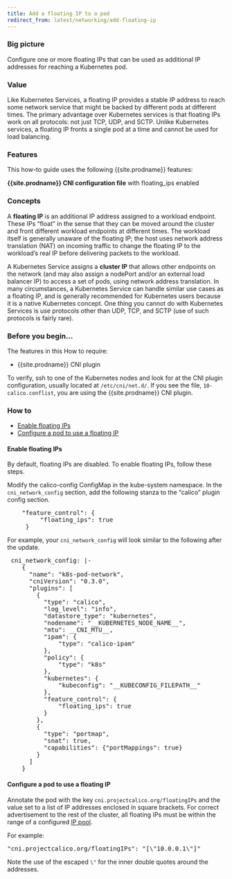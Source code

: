 ```yaml
---
title: Add a floating IP to a pod
redirect_from: latest/networking/add-floating-ip
---
```


### Big picture

Configure one or more floating IPs that can be used as additional IP addresses for reaching a Kubernetes pod.

### Value

Like Kubernetes Services, a floating IP provides a stable IP address to reach some network service that might be backed by different pods at different times.  The primary advantage over Kubernetes services is that floating IPs work on all protocols: not just TCP, UDP, and SCTP.  Unlike Kubernetes services, a floating IP fronts a single pod at a time and cannot be used for load balancing.

### Features

This how-to guide uses the following {{site.prodname}} features: 

**{{site.prodname}} CNI configuration file** with floating_ips enabled

### Concepts

A **floating IP** is an additional IP address assigned to a workload endpoint. These IPs “float” in the sense that they can be moved around the cluster and front different workload endpoints at different times.  The workload itself is generally unaware of the floating IP; the host uses network address translation (NAT) on incoming traffic to change the floating IP to the workload’s real IP before delivering packets to the workload.

A Kubernetes Service assigns a **cluster IP** that allows other endpoints on the network (and may also assign a nodePort and/or an external load balancer IP) to access a set of pods, using network address translation. In many circumstances, a Kubernetes Service can handle similar use cases as a floating IP, and is generally recommended for Kubernetes users because it is a native Kubernetes concept.  One thing you cannot do with Kubernetes Services is use protocols other than UDP, TCP, and SCTP (use of such protocols is fairly rare).

### Before you begin...

The features in this How to require: 

- {{site.prodname}} CNI plugin

To verify, ssh to one of the Kubernetes nodes and look for at the CNI plugin configuration, usually located at `/etc/cni/net.d/`.  If you see the file, `10-calico.conflist`, you are using the {{site.prodname}} CNI plugin. 

### How to

- [Enable floating IPs](#enable-floating-ips)
- [Configure a pod to use a floating IP](#configure-a-pod-to-use-a-floating-ip)

#### Enable floating IPs

By default, floating IPs are disabled. To enable floating IPs, follow these steps.

Modify the calico-config ConfigMap in the kube-system namespace. In the `cni_network_config` section, add the following stanza to the “calico” plugin config section.

<pre>
    "feature_control": {
         "floating_ips": true
     }
</pre>

For example, your `cni_network_config` will look similar to the following after the update.

<pre>
 cni_network_config: |-
    {
      "name": "k8s-pod-network",
      "cniVersion": "0.3.0",
      "plugins": [
        {
          "type": "calico",
          "log_level": "info",
          "datastore_type": "kubernetes",
          "nodename": "__KUBERNETES_NODE_NAME__",
          "mtu": __CNI_MTU__,
          "ipam": {
              "type": "calico-ipam"
          },
          "policy": {
              "type": "k8s"
          },
          "kubernetes": {
              "kubeconfig": "__KUBECONFIG_FILEPATH__"
          },
          "feature_control": {
              "floating_ips": true
          }
        },
        {
          "type": "portmap",
          "snat": true,
          "capabilities": {"portMappings": true}
        }
      ]
    }
</pre>

#### Configure a pod to use a floating IP

Annotate the pod with the key `cni.projectcalico.org/floatingIPs` and the value set to a list of IP addresses enclosed in square brackets.  For correct advertisement to the rest of the cluster, all floating IPs must be within the range of a configured [IP pool]({{site.baseurl}}/{{page.version}}/reference/resources/ippool).

For example:

<pre>
"cni.projectcalico.org/floatingIPs": "[\"10.0.0.1\"]"
</pre>

Note the use of the escaped `\"` for the inner double quotes around the addresses.
